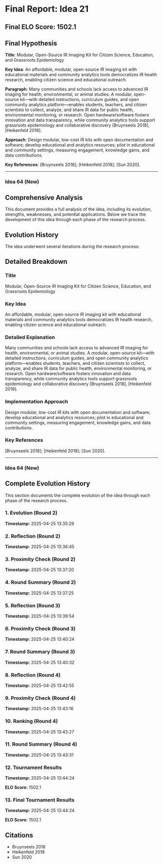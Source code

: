 # Final Report: Idea 21

## Final ELO Score: 1502.1

## Final Hypothesis

**Title**: Modular, Open-Source IR Imaging Kit for Citizen Science, Education, and Grassroots Epidemiology

**Key Idea**: An affordable, modular, open-source IR imaging kit with educational materials and community analytics tools democratizes IR health research, enabling citizen science and educational outreach.

**Paragraph**: Many communities and schools lack access to advanced IR imaging for health, environmental, or animal studies. A modular, open-source kit—with detailed instructions, curriculum guides, and open community analytics platform—enables students, teachers, and citizen scientists to collect, analyze, and share IR data for public health, environmental monitoring, or research. Open hardware/software fosters innovation and data transparency, while community analytics tools support grassroots epidemiology and collaborative discovery [Bruynseels 2018], [Heikenfeld 2018].

**Approach**: Design modular, low-cost IR kits with open documentation and software; develop educational and analytics resources; pilot in educational and community settings, measuring engagement, knowledge gains, and data contributions.

**Key References**: [Bruynseels 2018]; [Heikenfeld 2018]; [Sun 2020].

---

### Idea 64 (New)

## Comprehensive Analysis

This document provides a full analysis of the idea, including its evolution, strengths, weaknesses, and potential applications. Below we trace the development of this idea through each phase of the research process.

## Evolution History

The idea underwent several iterations during the research process:

## Detailed Breakdown

### Title

Modular, Open-Source IR Imaging Kit for Citizen Science, Education, and Grassroots Epidemiology

### Key Idea

An affordable, modular, open-source IR imaging kit with educational materials and community analytics tools democratizes IR health research, enabling citizen science and educational outreach.

### Detailed Explanation

Many communities and schools lack access to advanced IR imaging for health, environmental, or animal studies. A modular, open-source kit—with detailed instructions, curriculum guides, and open community analytics platform—enables students, teachers, and citizen scientists to collect, analyze, and share IR data for public health, environmental monitoring, or research. Open hardware/software fosters innovation and data transparency, while community analytics tools support grassroots epidemiology and collaborative discovery [Bruynseels 2018], [Heikenfeld 2018].

### Implementation Approach

Design modular, low-cost IR kits with open documentation and software; develop educational and analytics resources; pilot in educational and community settings, measuring engagement, knowledge gains, and data contributions.

### Key References

[Bruynseels 2018]; [Heikenfeld 2018]; [Sun 2020].

---

### Idea 64 (New)

## Complete Evolution History

This section documents the complete evolution of the idea through each phase of the research process.

### 1. Evolution (Round 2)
**Timestamp:** 2025-04-25 13:35:29



### 2. Reflection (Round 2)
**Timestamp:** 2025-04-25 13:36:45



### 3. Proximity Check (Round 2)
**Timestamp:** 2025-04-25 13:37:20



### 4. Round Summary (Round 2)
**Timestamp:** 2025-04-25 13:37:25



### 5. Reflection (Round 3)
**Timestamp:** 2025-04-25 13:39:54



### 6. Proximity Check (Round 3)
**Timestamp:** 2025-04-25 13:40:24



### 7. Round Summary (Round 3)
**Timestamp:** 2025-04-25 13:40:32



### 8. Reflection (Round 4)
**Timestamp:** 2025-04-25 13:42:55



### 9. Proximity Check (Round 4)
**Timestamp:** 2025-04-25 13:43:16



### 10. Ranking (Round 4)
**Timestamp:** 2025-04-25 13:43:27



### 11. Round Summary (Round 4)
**Timestamp:** 2025-04-25 13:43:31



### 12. Tournament Results
**Timestamp:** 2025-04-25 13:44:24

**ELO Score:** 1502.1



### 13. Final Tournament Results
**Timestamp:** 2025-04-25 13:44:24

**ELO Score:** 1502.1



## Citations

- Bruynseels 2018
- Heikenfeld 2018
- Sun 2020
